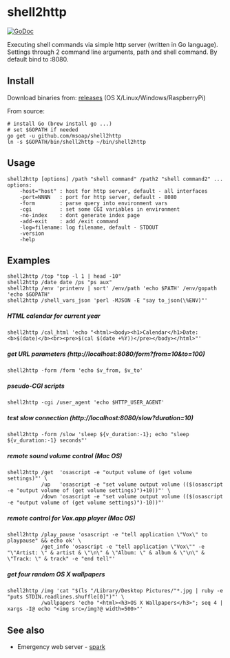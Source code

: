 shell2http
==========

[![GoDoc](https://godoc.org/github.com/msoap/shell2http?status.svg)](https://godoc.org/github.com/msoap/shell2http)

Executing shell commands via simple http server (written in Go language).
Settings through 2 command line arguments, path and shell command.
By default bind to :8080.

Install
-------

Download binaries from: [releases](https://github.com/msoap/shell2http/releases) (OS X/Linux/Windows/RaspberryPi)

From source:

    # install Go (brew install go ...)
    # set $GOPATH if needed
    go get -u github.com/msoap/shell2http
    ln -s $GOPATH/bin/shell2http ~/bin/shell2http

Usage
-----

    shell2http [options] /path "shell command" /path2 "shell command2" ...
    options:
        -host="host" : host for http server, default - all interfaces
        -port=NNNN   : port for http server, default - 8080
        -form        : parse query into environment vars
        -cgi         : set some CGI variables in environment
        -no-index    : dont generate index page
        -add-exit    : add /exit command
        -log=filename: log filename, default - STDOUT
        -version
        -help

Examples
--------

    shell2http /top "top -l 1 | head -10"
    shell2http /date date /ps "ps aux"
    shell2http /env 'printenv | sort' /env/path 'echo $PATH' /env/gopath 'echo $GOPATH'
    shell2http /shell_vars_json 'perl -MJSON -E "say to_json(\%ENV)"'

##### HTML calendar for current year
    shell2http /cal_html 'echo "<html><body><h1>Calendar</h1>Date: <b>$(date)</b><br><pre>$(cal $(date +%Y))</pre></body></html>"'

##### get URL parameters (http://localhost:8080/form?from=10&to=100)
    shell2http -form /form 'echo $v_from, $v_to'

##### pseudo-CGI scripts
    shell2http -cgi /user_agent 'echo $HTTP_USER_AGENT'

##### test slow connection (http://localhost:8080/slow?duration=10)
    shell2http -form /slow 'sleep ${v_duration:-1}; echo "sleep ${v_duration:-1} seconds"'

##### remote sound volume control (Mac OS)
    shell2http /get  'osascript -e "output volume of (get volume settings)"' \
               /up   'osascript -e "set volume output volume (($(osascript -e "output volume of (get volume settings)")+10))"' \
               /down 'osascript -e "set volume output volume (($(osascript -e "output volume of (get volume settings)")-10))"'

##### remote control for Vox.app player (Mac OS)
    shell2http /play_pause 'osascript -e "tell application \"Vox\" to playpause" && echo ok' \
               /get_info 'osascript -e "tell application \"Vox\"" -e "\"Artist: \" & artist & \"\n\" & \"Album: \" & album & \"\n\" & \"Track: \" & track" -e "end tell"'

##### get four random OS X wallpapers
    shell2http /img 'cat "$(ls "/Library/Desktop Pictures/"*.jpg | ruby -e "puts STDIN.readlines.shuffle[0]")"' \
               /wallpapers 'echo "<html><h3>OS X Wallpapers</h3>"; seq 4 | xargs -I@ echo "<img src=/img?@ width=500>"'

See also
--------

 * Emergency web server - [spark](https://github.com/rif/spark)
